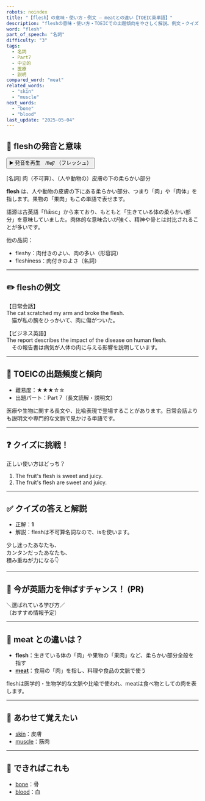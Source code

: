```yaml
---
robots: noindex
title: "【flesh】の意味・使い方・例文 ― meatとの違い【TOEIC英単語】"
description: "fleshの意味・使い方・TOEICでの出題傾向をやさしく解説。例文・クイズ付きでmeatとの違いもわかりやすく学べます。"
word: "flesh"
part_of_speech: "名詞"
difficulty: "3"
tags:
  - 名詞
  - Part7
  - 中立的
  - 医療
  - 説明
compared_word: "meat"
related_words:
  - "skin"
  - "muscle"
next_words:
  - "bone"
  - "blood"
last_update: "2025-05-04"
---
```


## 🔰 fleshの発音と意味

<button class="play-audio" onclick="playTTS('flesh')">
  <span class="play-audio-main">
    ▶️ 発音を再生　/fleʃ/
  </span>
  <span class="play-audio-sub">
    （フレッシュ）
  </span>
</button>

[名詞] 肉（不可算）、（人や動物の）皮膚の下の柔らかい部分

**flesh** は、人や動物の皮膚の下にある柔らかい部分、つまり「肉」や「肉体」を指します。果物の「果肉」もこの単語で表せます。

語源は古英語「flǣsc」から来ており、もともと「生きている体の柔らかい部分」を意味していました。肉体的な意味合いが強く、精神や骨とは対比されることが多いです。

他の品詞：  
- fleshy：肉付きのよい、肉の多い（形容詞）
- fleshiness：肉付きのよさ（名詞）

---

## ✏️ fleshの例文

【日常会話】  
The cat scratched my arm and broke the flesh.  
　猫が私の腕をひっかいて、肉に傷がついた。

【ビジネス英語】  
The report describes the impact of the disease on human flesh.  
　その報告書は病気が人体の肉に与える影響を説明しています。

---

## 🎯 TOEICの出題頻度と傾向

- 難易度：★★★☆☆
- 出題パート：Part 7（長文読解・説明文）

医療や生物に関する長文や、比喩表現で登場することがあります。日常会話よりも説明文や専門的な文脈で見かける単語です。

---

## ❓ クイズに挑戦！

正しい使い方はどっち？

1. The fruit's flesh is sweet and juicy.  
2. The fruit's flesh are sweet and juicy.

---

## ✅ クイズの答えと解説

- 正解：**1**
- 解説：fleshは不可算名詞なので、isを使います。

少し迷ったあなたも、  
カンタンだったあなたも、  
積み重ねが力になる👇️

---

## 🚀 今が英語力を伸ばすチャンス！ (PR)

<div class="info-center">
＼選ばれている学び方／<br>  
（おすすめ情報予定）
</div>

---

## 🤔  meat との違いは？

- **flesh**：生きている体の「肉」や果物の「果肉」など、柔らかい部分全般を指す
- **[meat](/word/meat/)**：食用の「肉」を指し、料理や食品の文脈で使う

fleshは医学的・生物学的な文脈や比喩で使われ、meatは食べ物としての肉を表します。

---

## 🧩 あわせて覚えたい

- [skin](/word/skin/)：皮膚
- [muscle](/word/muscle/)：筋肉

---

## 📖 できればこれも

- [bone](/word/bone/)：骨
- [blood](/word/blood/)：血

<!-- cvid: aid47_bid31 -->
